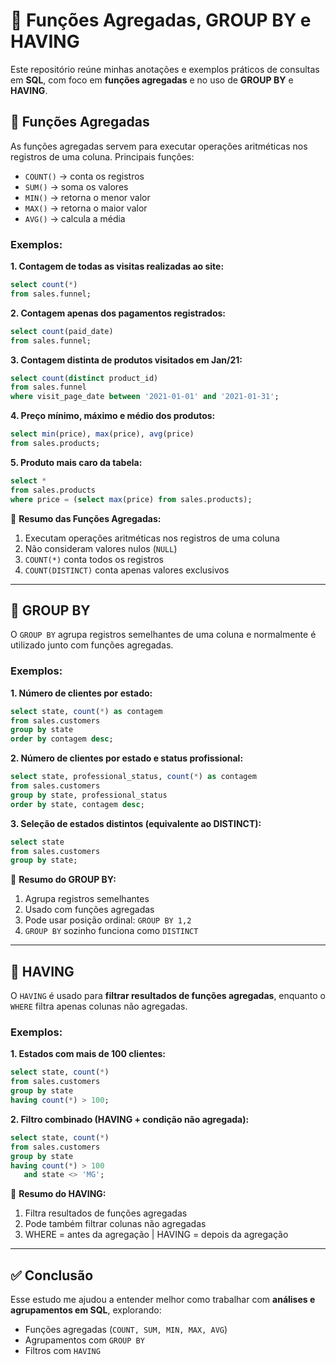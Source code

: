 
# 🚀 Funções Agregadas, GROUP BY e HAVING

Este repositório reúne minhas anotações e exemplos práticos de consultas em **SQL**, com foco em **funções agregadas** e no uso de **GROUP BY** e **HAVING**.

## 🔹 Funções Agregadas

As funções agregadas servem para executar operações aritméticas nos registros de uma coluna.
Principais funções:

* `COUNT()` → conta os registros
* `SUM()` → soma os valores
* `MIN()` → retorna o menor valor
* `MAX()` → retorna o maior valor
* `AVG()` → calcula a média

### Exemplos:

**1. Contagem de todas as visitas realizadas ao site:**

```sql
select count(*)
from sales.funnel;
```

**2. Contagem apenas dos pagamentos registrados:**

```sql
select count(paid_date)
from sales.funnel;
```

**3. Contagem distinta de produtos visitados em Jan/21:**

```sql
select count(distinct product_id)
from sales.funnel
where visit_page_date between '2021-01-01' and '2021-01-31';
```

**4. Preço mínimo, máximo e médio dos produtos:**

```sql
select min(price), max(price), avg(price)
from sales.products;
```

**5. Produto mais caro da tabela:**

```sql
select *
from sales.products
where price = (select max(price) from sales.products);
```

📌 **Resumo das Funções Agregadas:**

1. Executam operações aritméticas nos registros de uma coluna
2. Não consideram valores nulos (`NULL`)
3. `COUNT(*)` conta todos os registros
4. `COUNT(DISTINCT)` conta apenas valores exclusivos

---

## 🔹 GROUP BY

O `GROUP BY` agrupa registros semelhantes de uma coluna e normalmente é utilizado junto com funções agregadas.

### Exemplos:

**1. Número de clientes por estado:**

```sql
select state, count(*) as contagem
from sales.customers
group by state
order by contagem desc;
```

**2. Número de clientes por estado e status profissional:**

```sql
select state, professional_status, count(*) as contagem
from sales.customers
group by state, professional_status
order by state, contagem desc;
```

**3. Seleção de estados distintos (equivalente ao DISTINCT):**

```sql
select state
from sales.customers
group by state;
```

📌 **Resumo do GROUP BY:**

1. Agrupa registros semelhantes
2. Usado com funções agregadas
3. Pode usar posição ordinal: `GROUP BY 1,2`
4. `GROUP BY` sozinho funciona como `DISTINCT`

---

## 🔹 HAVING

O `HAVING` é usado para **filtrar resultados de funções agregadas**, enquanto o `WHERE` filtra apenas colunas não agregadas.

### Exemplos:

**1. Estados com mais de 100 clientes:**

```sql
select state, count(*)
from sales.customers
group by state
having count(*) > 100;
```

**2. Filtro combinado (HAVING + condição não agregada):**

```sql
select state, count(*)
from sales.customers
group by state
having count(*) > 100
   and state <> 'MG';
```

📌 **Resumo do HAVING:**

1. Filtra resultados de funções agregadas
2. Pode também filtrar colunas não agregadas
3. WHERE = antes da agregação | HAVING = depois da agregação

---

## ✅ Conclusão

Esse estudo me ajudou a entender melhor como trabalhar com **análises e agrupamentos em SQL**, explorando:

* Funções agregadas (`COUNT, SUM, MIN, MAX, AVG`)
* Agrupamentos com `GROUP BY`
* Filtros com `HAVING`
